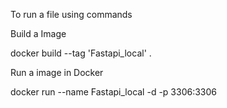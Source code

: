 

To run a file using commands

Build a Image

docker build --tag 'Fastapi_local' .

Run a image in Docker

docker run --name Fastapi_local -d -p 3306:3306 

